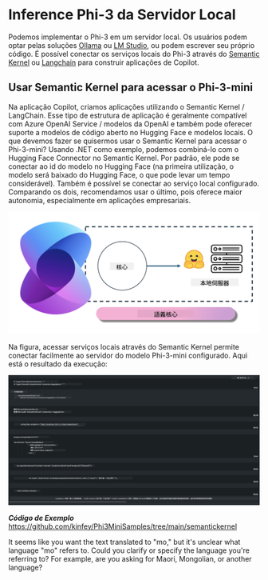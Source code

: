 <!--
CO_OP_TRANSLATOR_METADATA:
{
  "original_hash": "12c0d9afaa23861ad5be655fcff4f71d",
  "translation_date": "2025-04-04T12:05:31+00:00",
  "source_file": "md\\01.Introduction\\03\\Local_Server_Inference.md",
  "language_code": "mo"
}
-->
# **Inference Phi-3 da Servidor Local**

Podemos implementar o Phi-3 em um servidor local. Os usuários podem optar pelas soluções [Ollama](https://ollama.com) ou [LM Studio](https://llamaedge.com), ou podem escrever seu próprio código. É possível conectar os serviços locais do Phi-3 através do [Semantic Kernel](https://github.com/microsoft/semantic-kernel?WT.mc_id=aiml-138114-kinfeylo) ou [Langchain](https://www.langchain.com/) para construir aplicações de Copilot.

## **Usar Semantic Kernel para acessar o Phi-3-mini**

Na aplicação Copilot, criamos aplicações utilizando o Semantic Kernel / LangChain. Esse tipo de estrutura de aplicação é geralmente compatível com Azure OpenAI Service / modelos da OpenAI e também pode oferecer suporte a modelos de código aberto no Hugging Face e modelos locais. O que devemos fazer se quisermos usar o Semantic Kernel para acessar o Phi-3-mini? Usando .NET como exemplo, podemos combiná-lo com o Hugging Face Connector no Semantic Kernel. Por padrão, ele pode se conectar ao id do modelo no Hugging Face (na primeira utilização, o modelo será baixado do Hugging Face, o que pode levar um tempo considerável). Também é possível se conectar ao serviço local configurado. Comparando os dois, recomendamos usar o último, pois oferece maior autonomia, especialmente em aplicações empresariais.

![sk](../../../../../translated_images/sk.c244b32f4811c6f0938b9e95b0b2f4b28105bff6495bdc3b24cd42b3e3e89bb9.mo.png)

Na figura, acessar serviços locais através do Semantic Kernel permite conectar facilmente ao servidor do modelo Phi-3-mini configurado. Aqui está o resultado da execução:

![skrun](../../../../../translated_images/skrun.fb7a635a22ae8b7919d6e15c0eb27262526ed69728c5a1d2773a97d4562657c7.mo.png)

***Código de Exemplo*** https://github.com/kinfey/Phi3MiniSamples/tree/main/semantickernel

It seems like you want the text translated to "mo," but it's unclear what language "mo" refers to. Could you clarify or specify the language you're referring to? For example, are you asking for Maori, Mongolian, or another language?